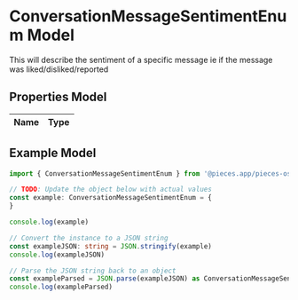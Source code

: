 
# ConversationMessageSentimentEnum Model

This will describe the sentiment of a specific message ie if the message was liked/disliked/reported

## Properties Model

Name | Type
------------ | -------------

## Example Model

```typescript
import { ConversationMessageSentimentEnum } from '@pieces.app/pieces-os-client'

// TODO: Update the object below with actual values
const example: ConversationMessageSentimentEnum = {
}

console.log(example)

// Convert the instance to a JSON string
const exampleJSON: string = JSON.stringify(example)
console.log(exampleJSON)

// Parse the JSON string back to an object
const exampleParsed = JSON.parse(exampleJSON) as ConversationMessageSentimentEnum
console.log(exampleParsed)
```


